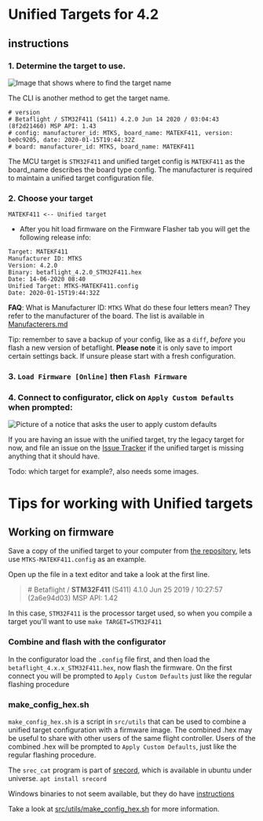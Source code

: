 # Unified Targets for 4.2

## instructions

### 1. Determine the target to use.

![Image that shows where to find the target name](/img/identify_target.png)

The CLI is another method to get the target name.

```
# version
# Betaflight / STM32F411 (S411) 4.2.0 Jun 14 2020 / 03:04:43 (8f2d21460) MSP API: 1.43
# config: manufacturer_id: MTKS, board_name: MATEKF411, version: be0c9205, date: 2020-01-15T19:44:32Z
# board: manufacturer_id: MTKS, board_name: MATEKF411
```

The MCU target is `STM32F411` and unified target config is `MATEKF411` as the board_name describes the board type config.
The manufacturer is required to maintain a unified target configuration file.

### 2. Choose your target

```
MATEKF411 <-- Unified target
```

- After you hit load firmware on the Firmware Flasher tab you will get the following release info:

```
Target: MATEKF411
Manufacturer ID: MTKS
Version: 4.2.0
Binary: betaflight_4.2.0_STM32F411.hex
Date: 14-06-2020 08:40
Unified Target: MTKS-MATEKF411.config
Date: 2020-01-15T19:44:32Z
```

**FAQ**:
What is Manufacturer ID: `MTKS`
What do these four letters mean? They refer to the manufacturer of the board. The list is available in [Manufacterers.md](https://github.com/betaflight/unified-targets/blob/master/Manufacturers.md)

Tip: remember to save a backup of your config, like as a `diff`, _before_ you flash a new version of betaflight.
**Please note** it is only save to import certain settings back. If unsure please start with a fresh configuration.

### 3. `Load Firmware [Online]` then `Flash Firmware`

### 4. Connect to configurator, click on `Apply Custom Defaults` when prompted:

![Picture of a notice that asks the user to apply custom defaults](https://betaflight.com/assets/img/apply_custom_defaults_prompt.png)

If you are having an issue with the unified target, try the legacy target for now, and file an issue on the [Issue Tracker](https://github.com/betaflight/betaflight/issues) if the unified target is missing anything that it should have.

Todo: which target for example?, also needs some images.

# Tips for working with Unified targets

## Working on firmware

Save a copy of the unified target to your computer from [the repository](https://github.com/betaflight/unified-targets/tree/master/configs/default), lets use `MTKS-MATEKF411.config` as an example.

Open up the file in a text editor and take a look at the first line.

> \# Betaflight / **STM32F411** (S411) 4.1.0 Jun 25 2019 / 10:27:57 (2a6e94d03) MSP API: 1.42

In this case, `STM32F411` is the processor target used, so when you compile a target you'll want to use `make TARGET=STM32F411`

### Combine and flash with the configurator

In the configurator load the `.config` file first, and then load the `betaflight_4.x.x_STM32F411.hex`, now flash the firmware. On the first connect you will be prompted to `Apply Custom Defaults` just like the regular flashing procedure

### make_config_hex.sh

`make_config_hex.sh` is a script in `src/utils` that can be used to combine a unified target configuration with a firmware image. The combined .hex may be useful to share with other users of the same flight controller. Users of the combined .hex will be prompted to `Apply Custom Defaults`, just like the regular flashing procedure.

The `srec_cat` program is part of [srecord](http://srecord.sourceforge.net/), which is available in ubuntu under universe. `apt install srecord`

Windows binaries to not seem available, but they do have [instructions](http://srecord.sourceforge.net/windows.html)

Take a look at [src/utils/make_config_hex.sh](https://github.com/betaflight/betaflight/blob/master/src/utils/make_config_hex.sh) for more information.
